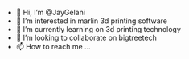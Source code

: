 - 👋 Hi, I’m @JayGelani
- 👀 I’m interested in marlin 3d printing software
- 🌱 I’m currently learning on 3d printing technology 
- 💞️ I’m looking to collaborate on bigtreetech
- 📫 How to reach me ...

<!---
JayGelani/JayGelani is a ✨ special ✨ repository because its `README.md` (this file) appears on your GitHub profile.
You can click the Preview link to take a look at your changes.
--->
